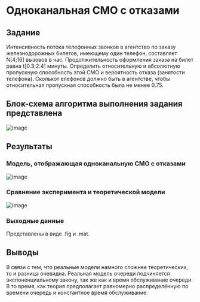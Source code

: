 # Одноканальная СМО с отказами
## Задание
Интенсивность потока телефонных звонков в агентство по заказу железнодорожных билетов, имеющему один телефон, составляет N[4;16] вызовов в час. Продолжительность оформления заказа на билет равна t[0.3;2.4] минуты. 
Определить относительную и абсолютную пропускную способность этой СМО и вероятность отказа (занятости телефона). Сколькот елефонов должно быть в агентстве, чтобы относительная пропускная способность была не менее 0.75.
## Блок-схема алгоритма выполнения задания представлена
![image](https://github.com/KonstantinElfimow/MM1_model/assets/70435514/811514f8-178d-4b69-a8d7-ca6e075fedf4)
## Результаты
### Модель, отображающая одноканальную СМО с отказами
![image](https://github.com/KonstantinElfimow/MM1_model/assets/70435514/f07d8ace-fbd2-454b-8ec7-ded572162d0a)
### Сравнение эксперимента и теоретической модели
![image](https://github.com/KonstantinElfimow/MM1_model/assets/70435514/f65268a6-a710-44a1-a8cd-6f1411ca332e)
### Выходные данные
Представлены в виде .fig и .mat.
## Выводы
В связи с тем, что реальные модели намного сложнее теоретических, то и разница очевидна. Реальная модель очереди подчиняется экспоненциальному закону, так же как и время обслуживание очереди. В то время, как теория предполагает равномерно распределённую по времени очередь и константное время обслуживание.
